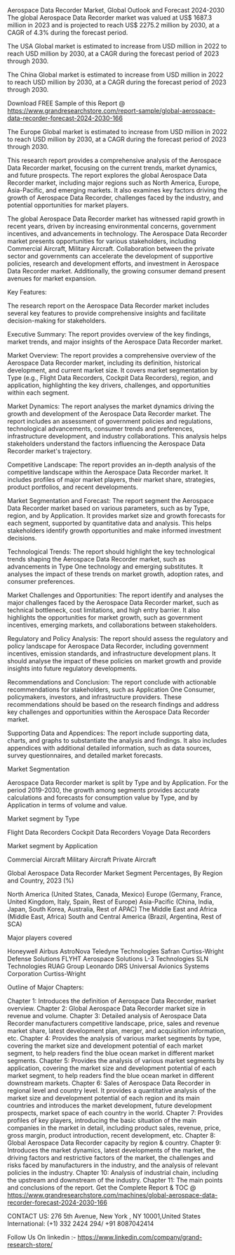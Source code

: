 Aerospace Data Recorder Market, Global Outlook and Forecast 2024-2030
The global Aerospace Data Recorder market was valued at US$ 1687.3 million in 2023 and is projected to reach US$ 2275.2 million by 2030, at a CAGR of 4.3% during the forecast period.

The USA Global market is estimated to increase from USD million in 2022 to reach USD million by 2030, at a CAGR during the forecast period of 2023 through 2030.

The China Global market is estimated to increase from USD million in 2022 to reach USD million by 2030, at a CAGR during the forecast period of 2023 through 2030.

Download FREE Sample of this Report @ https://www.grandresearchstore.com/report-sample/global-aerospace-data-recorder-forecast-2024-2030-166

The Europe Global market is estimated to increase from USD million in 2022 to reach USD million by 2030, at a CAGR during the forecast period of 2023 through 2030.

This research report provides a comprehensive analysis of the Aerospace Data Recorder market, focusing on the current trends, market dynamics, and future prospects. The report explores the global Aerospace Data Recorder market, including major regions such as North America, Europe, Asia-Pacific, and emerging markets. It also examines key factors driving the growth of Aerospace Data Recorder, challenges faced by the industry, and potential opportunities for market players.

The global Aerospace Data Recorder market has witnessed rapid growth in recent years, driven by increasing environmental concerns, government incentives, and advancements in technology. The Aerospace Data Recorder market presents opportunities for various stakeholders, including Commercial Aircraft, Military Aircraft. Collaboration between the private sector and governments can accelerate the development of supportive policies, research and development efforts, and investment in Aerospace Data Recorder market. Additionally, the growing consumer demand present avenues for market expansion.

Key Features:

The research report on the Aerospace Data Recorder market includes several key features to provide comprehensive insights and facilitate decision-making for stakeholders.

Executive Summary: The report provides overview of the key findings, market trends, and major insights of the Aerospace Data Recorder market.

Market Overview: The report provides a comprehensive overview of the Aerospace Data Recorder market, including its definition, historical development, and current market size. It covers market segmentation by Type (e.g., Flight Data Recorders, Cockpit Data Recorders), region, and application, highlighting the key drivers, challenges, and opportunities within each segment.

Market Dynamics: The report analyses the market dynamics driving the growth and development of the Aerospace Data Recorder market. The report includes an assessment of government policies and regulations, technological advancements, consumer trends and preferences, infrastructure development, and industry collaborations. This analysis helps stakeholders understand the factors influencing the Aerospace Data Recorder market's trajectory.

Competitive Landscape: The report provides an in-depth analysis of the competitive landscape within the Aerospace Data Recorder market. It includes profiles of major market players, their market share, strategies, product portfolios, and recent developments.

Market Segmentation and Forecast: The report segment the Aerospace Data Recorder market based on various parameters, such as by Type, region, and by Application. It provides market size and growth forecasts for each segment, supported by quantitative data and analysis. This helps stakeholders identify growth opportunities and make informed investment decisions.

Technological Trends: The report should highlight the key technological trends shaping the Aerospace Data Recorder market, such as advancements in Type One technology and emerging substitutes. It analyses the impact of these trends on market growth, adoption rates, and consumer preferences.

Market Challenges and Opportunities: The report identify and analyses the major challenges faced by the Aerospace Data Recorder market, such as technical bottleneck, cost limitations, and high entry barrier. It also highlights the opportunities for market growth, such as government incentives, emerging markets, and collaborations between stakeholders.

Regulatory and Policy Analysis: The report should assess the regulatory and policy landscape for Aerospace Data Recorder, including government incentives, emission standards, and infrastructure development plans. It should analyse the impact of these policies on market growth and provide insights into future regulatory developments.

Recommendations and Conclusion: The report conclude with actionable recommendations for stakeholders, such as Application One Consumer, policymakers, investors, and infrastructure providers. These recommendations should be based on the research findings and address key challenges and opportunities within the Aerospace Data Recorder market.

Supporting Data and Appendices: The report include supporting data, charts, and graphs to substantiate the analysis and findings. It also includes appendices with additional detailed information, such as data sources, survey questionnaires, and detailed market forecasts.

Market Segmentation

Aerospace Data Recorder market is split by Type and by Application. For the period 2019-2030, the growth among segments provides accurate calculations and forecasts for consumption value by Type, and by Application in terms of volume and value.

Market segment by Type

Flight Data Recorders
Cockpit Data Recorders
Voyage Data Recorders

Market segment by Application

Commercial Aircraft
Military Aircraft
Private Aircraft

Global Aerospace Data Recorder Market Segment Percentages, By Region and Country, 2023 (%)

North America (United States, Canada, Mexico)
Europe (Germany, France, United Kingdom, Italy, Spain, Rest of Europe)
Asia-Pacific (China, India, Japan, South Korea, Australia, Rest of APAC)
The Middle East and Africa (Middle East, Africa)
South and Central America (Brazil, Argentina, Rest of SCA)

Major players covered

Honeywell
Airbus
AstroNova
Teledyne Technologies
Safran
Curtiss-Wright Defense Solutions
FLYHT Aerospace Solutions
L-3 Technologies
SLN Technologies
RUAG Group
Leonardo DRS
Universal Avionics Systems Corporation
Curtiss-Wright

Outline of Major Chapters:

Chapter 1: Introduces the definition of Aerospace Data Recorder, market overview.
Chapter 2: Global Aerospace Data Recorder market size in revenue and volume.
Chapter 3: Detailed analysis of Aerospace Data Recorder manufacturers competitive landscape, price, sales and revenue market share, latest development plan, merger, and acquisition information, etc.
Chapter 4: Provides the analysis of various market segments by type, covering the market size and development potential of each market segment, to help readers find the blue ocean market in different market segments.
Chapter 5: Provides the analysis of various market segments by application, covering the market size and development potential of each market segment, to help readers find the blue ocean market in different downstream markets.
Chapter 6: Sales of Aerospace Data Recorder in regional level and country level. It provides a quantitative analysis of the market size and development potential of each region and its main countries and introduces the market development, future development prospects, market space of each country in the world.
Chapter 7: Provides profiles of key players, introducing the basic situation of the main companies in the market in detail, including product sales, revenue, price, gross margin, product introduction, recent development, etc.
Chapter 8: Global Aerospace Data Recorder capacity by region & country.
Chapter 9: Introduces the market dynamics, latest developments of the market, the driving factors and restrictive factors of the market, the challenges and risks faced by manufacturers in the industry, and the analysis of relevant policies in the industry.
Chapter 10: Analysis of industrial chain, including the upstream and downstream of the industry.
Chapter 11: The main points and conclusions of the report.
Get the Complete Report & TOC @ https://www.grandresearchstore.com/machines/global-aerospace-data-recorder-forecast-2024-2030-166

CONTACT US:
276 5th Avenue, New York , NY 10001,United States
International: (+1) 332 2424 294/ +91 8087042414

Follow Us On linkedin :- https://www.linkedin.com/company/grand-research-store/
